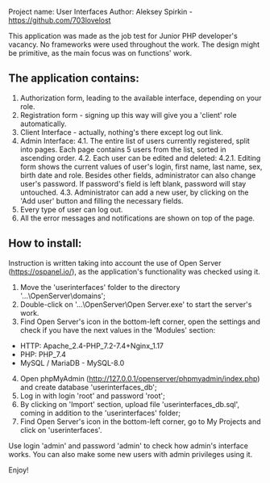 Project name: User Interfaces
Author: Aleksey Spirkin - https://github.com/703lovelost

This application was made as the job test for Junior PHP developer's vacancy.
No frameworks were used throughout the work.
The design might be primitive, as the main focus was on functions' work.

## The application contains:

1. Authorization form, leading to the available interface, depending on your role.
2. Registration form - signing up this way will give you a 'client' role automatically.
3. Client Interface - actually, nothing's there except log out link.
4. Admin Interface:
4.1. The entire list of users currently registered, split into pages. Each page contains 5 users from the list, sorted in ascending order.
4.2. Each user can be edited and deleted:
4.2.1. Editing form shows the current values of user's login, first name, last name, sex, birth date and role.
Besides other fields, administrator can also change user's password. If password's field is left blank, password will stay untouched.
4.3. Administrator can add a new user, by clicking on the 'Add user' button and filling the necessary fields.
5. Every type of user can log out.
6. All the error messages and notifications are shown on top of the page.

## How to install:

Instruction is written taking into account the use of Open Server (https://ospanel.io/), as the application's functionality was checked using it.

1. Move the 'userinterfaces' folder to the directory '...\OpenServer\domains\';
2. Double-click on '...\OpenServer\Open Server.exe' to start the server's work.
3. Find Open Server's icon in the bottom-left corner, open the settings and check if you have the next values in the 'Modules' section:
- HTTP: Apache_2.4-PHP_7.2-7.4+Nginx_1.17
- PHP: PHP_7.4
- MySQL / MariaDB - MySQL-8.0
4. Open phpMyAdmin (http://127.0.0.1/openserver/phpmyadmin/index.php) and create database 'userinterfaces_db';
5. Log in with login 'root' and password 'root';
6. By clicking on 'Import' section, upload file 'userinterfaces_db.sql', coming in addition to the 'userinterfaces' folder;
7. Find Open Server's icon in the bottom-left corner, go to My Projects and click on 'userinterfaces'.

Use login 'admin' and password 'admin' to check how admin's interface works. You can also make some new users with admin privileges using it.

Enjoy!
